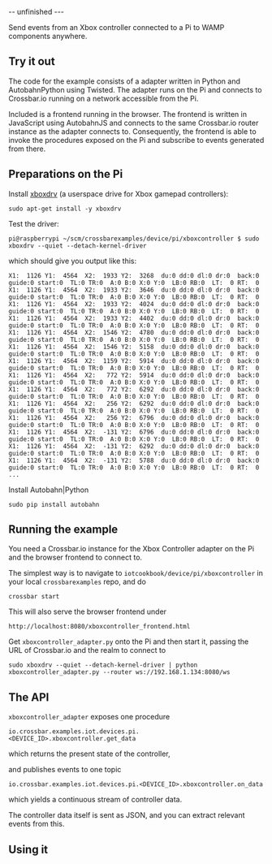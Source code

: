 -- unfinished ---


Send events from an Xbox controller connected to a Pi to WAMP components anywhere.

## Try it out

The code for the example consists of a adapter written in Python and AutobahnPython using Twisted. The adapter runs on the Pi and connects to Crossbar.io running on a network accessible from the Pi.

Included is a frontend running in the browser. The frontend is written in JavaScript using AutobahnJS and connects to the same Crossbar.io router instance as the adapter connects to. Consequently, the frontend is able to invoke the procedures exposed on the Pi and subscribe to events generated from there.

## Preparations on the Pi

Install [xboxdrv](https://github.com/xboxdrv/xboxdrv) (a userspace drive for Xbox gamepad controllers):

```console
sudo apt-get install -y xboxdrv
```

Test the driver:

```console
pi@raspberrypi ~/scm/crossbarexamples/device/pi/xboxcontroller $ sudo xboxdrv --quiet --detach-kernel-driver
```

which should give you output like this:

```console
X1:  1126 Y1:  4564  X2:  1933 Y2:  3268  du:0 dd:0 dl:0 dr:0  back:0 guide:0 start:0  TL:0 TR:0  A:0 B:0 X:0 Y:0  LB:0 RB:0  LT:  0 RT:  0
X1:  1126 Y1:  4564  X2:  1933 Y2:  3646  du:0 dd:0 dl:0 dr:0  back:0 guide:0 start:0  TL:0 TR:0  A:0 B:0 X:0 Y:0  LB:0 RB:0  LT:  0 RT:  0
X1:  1126 Y1:  4564  X2:  1933 Y2:  4024  du:0 dd:0 dl:0 dr:0  back:0 guide:0 start:0  TL:0 TR:0  A:0 B:0 X:0 Y:0  LB:0 RB:0  LT:  0 RT:  0
X1:  1126 Y1:  4564  X2:  1933 Y2:  4402  du:0 dd:0 dl:0 dr:0  back:0 guide:0 start:0  TL:0 TR:0  A:0 B:0 X:0 Y:0  LB:0 RB:0  LT:  0 RT:  0
X1:  1126 Y1:  4564  X2:  1546 Y2:  4780  du:0 dd:0 dl:0 dr:0  back:0 guide:0 start:0  TL:0 TR:0  A:0 B:0 X:0 Y:0  LB:0 RB:0  LT:  0 RT:  0
X1:  1126 Y1:  4564  X2:  1546 Y2:  5158  du:0 dd:0 dl:0 dr:0  back:0 guide:0 start:0  TL:0 TR:0  A:0 B:0 X:0 Y:0  LB:0 RB:0  LT:  0 RT:  0
X1:  1126 Y1:  4564  X2:  1159 Y2:  5914  du:0 dd:0 dl:0 dr:0  back:0 guide:0 start:0  TL:0 TR:0  A:0 B:0 X:0 Y:0  LB:0 RB:0  LT:  0 RT:  0
X1:  1126 Y1:  4564  X2:   772 Y2:  5914  du:0 dd:0 dl:0 dr:0  back:0 guide:0 start:0  TL:0 TR:0  A:0 B:0 X:0 Y:0  LB:0 RB:0  LT:  0 RT:  0
X1:  1126 Y1:  4564  X2:   772 Y2:  6292  du:0 dd:0 dl:0 dr:0  back:0 guide:0 start:0  TL:0 TR:0  A:0 B:0 X:0 Y:0  LB:0 RB:0  LT:  0 RT:  0
X1:  1126 Y1:  4564  X2:   256 Y2:  6292  du:0 dd:0 dl:0 dr:0  back:0 guide:0 start:0  TL:0 TR:0  A:0 B:0 X:0 Y:0  LB:0 RB:0  LT:  0 RT:  0
X1:  1126 Y1:  4564  X2:   256 Y2:  6796  du:0 dd:0 dl:0 dr:0  back:0 guide:0 start:0  TL:0 TR:0  A:0 B:0 X:0 Y:0  LB:0 RB:0  LT:  0 RT:  0
X1:  1126 Y1:  4564  X2:  -131 Y2:  6796  du:0 dd:0 dl:0 dr:0  back:0 guide:0 start:0  TL:0 TR:0  A:0 B:0 X:0 Y:0  LB:0 RB:0  LT:  0 RT:  0
X1:  1126 Y1:  4564  X2:  -131 Y2:  6292  du:0 dd:0 dl:0 dr:0  back:0 guide:0 start:0  TL:0 TR:0  A:0 B:0 X:0 Y:0  LB:0 RB:0  LT:  0 RT:  0
X1:  1126 Y1:  4564  X2:  -131 Y2:  5788  du:0 dd:0 dl:0 dr:0  back:0 guide:0 start:0  TL:0 TR:0  A:0 B:0 X:0 Y:0  LB:0 RB:0  LT:  0 RT:  0
...
```

Install Autobahn|Python

```console
sudo pip install autobahn
```

## Running the example

You need a Crossbar.io instance for the Xbox Controller adapter on the Pi and the browser frontend to connect to.

The simplest way is to navigate to `iotcookbook/device/pi/xboxcontroller` in your local `crossbarexamples` repo, and do

```console
crossbar start
```

This will also serve the browser frontend under

```
http://localhost:8080/xboxcontroller_frontend.html
```

Get `xboxcontroller_adapter.py` onto the Pi and then start it, passing the URL of Crossbar.io and the realm to connect to

```console
sudo xboxdrv --quiet --detach-kernel-driver | python xboxcontroller_adapter.py --router ws://192.168.1.134:8080/ws
```


## The API

`xboxcontroller_adapter` exposes one procedure

```
io.crossbar.examples.iot.devices.pi.<DEVICE_ID>.xboxcontroller.get_data
``` 

which returns the present state of the controller,

and publishes events to one topic

```
io.crossbar.examples.iot.devices.pi.<DEVICE_ID>.xboxcontroller.on_data
```

which yields a continuous stream of controller data.

The controller data itself is sent as JSON, and you can extract relevant events from this.

## Using it

